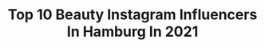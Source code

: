 ---
title: Top 10 Beauty Instagram Influencers In Hamburg In 2021
description: >-
  Find top beauty Instagram influencers in Hamburg in 2021. Most popular hashtags: #beauty #hamburg #happy #smile.
platform: Instagram
hits: 329
text_top: Discover the best Instagram accounts on inBeat.
text_bottom: Our search engine has 329 Instagram influencers like this in Hamburg, Germany for you to pitch.
profiles:
  - username: "roozerinn"
    fullname: >-
      Rozerin C.
    bio: >-
      040 Hamburg ⚓️ || Kurmancî 🕊 be the reason for somebody’s smile 💛
    location: "Germany"
    followers: 2147
    engagement: 2657
    commentsToLikes: 0.135799
    id: ck15qekvo2go30i19v5g43b8t
    verified: false
    hashtags: "#life, #love, #hafencity, #cutebutcrazy"
  - username: "zmarli14"
    fullname: >-
      Zmarli
    bio: >-
      🎀𝒵𝓂𝒶𝓇𝓁𝒾 🎀👸🏼🇩🇪🇮🇩 📍Germany 📩Socialmedia.management24@gmail.com
    location: "Germany"
    followers: 113362
    engagement: 712
    commentsToLikes: 0.010003
    id: ck8svrwl2cgy60j78d4yuvuaw
    verified: false
    hashtags: "#summer, #summervibes, #smile, #rust"
  - username: "julianejuliie"
    fullname: >-
      👑 Miss Grand Germany 2017 🇩🇪
    bio: >-
      Juliane Rohlmann 👑 Miss Grand International Finalist 2017 👑 🌺 Latina 🇨🇷 📍BLN / MD
    location: "Germany"
    followers: 71916
    engagement: 307
    commentsToLikes: 0.069909
    id: ck6u721w9j0rl0j71th3ddgy7
    verified: false
    hashtags: "#ootd, #magdeburg, #italdesignde, #potd"
  - username: "___viivii__"
    fullname: >-
      VIVI👑
    bio: >-
      @vivian_kandziora_photography 💞25 📍Augsburg 📸Fotographie 💁🏼‍♀️Blogger 💉Nurse 💪Fitness ❤️🤰 #augsburg
    location: "Germany"
    followers: 3850
    engagement: 1067
    commentsToLikes: 0.084116
    id: ck5citbvztbxr0i11248xxfwk
    verified: false
    hashtags: "#beautyblogger, #cologne, #augsburgerblogger, #oodt"
  - username: "lauch_mit_schlauch"
    fullname: >-
      BikesBeersMemes 💚| Hamburg
    bio: >-
      Keine Zeit für Euer Fitnessprogramm HA! 😎 Crocs > you Bock auf Kooperation? Info@nick-vogel.com #ZertifizierterRanz 👻: nick_eyeslow
    location: "Germany"
    followers: 25093
    engagement: 1583
    commentsToLikes: 0.019256
    id: ck15r46yx62880i19s7fq8141
    verified: false
    hashtags: "#svartpilen401, #selflove, #husqvarna, #allesf"
  - username: "evinbeautyy"
    fullname: >-
      Evin Beauty
    bio: >-
      ✨ Make Up Artist ✨ Microblading PhiBrows Artist ✨ Wimpernstylistin 1:1 ✨ LashLifting - BrowLifting 📨 Termin per DM
    location: "Germany"
    followers: 2553
    engagement: 845
    commentsToLikes: 0.141269
    id: ck6tvr36wnshr0j71qc8r1heu
    verified: false
    hashtags: "#hamburglashes, #hamburglashlifting, #lifting, #wimpernverla"
  - username: "matthias_garvelmann_portrait"
    fullname: >-
      Matthias Garvelmann
    bio: >-
      Pro Photographer based in Seeshaupt near Munich Dedicated to (natural) portrait photography
    location: "Germany"
    followers: 4666
    engagement: 1878
    commentsToLikes: 0.072406
    id: ckaorjhy0nicl0i78sdq7i9jl
    verified: false
    hashtags: "#portraitvision, #portraitsquad, #portraitfestival, #assortedportrait"
  - username: "isabel_edvardsson_official"
    fullname: >-
      ISABEL EDVARDSSON
    bio: >-
      Professional Dancer and Choreographer DWTS, Danceteacher/Coach, RTL Let's Dance Winner, TV Host, Business Woman☀❤💪@isabel_edvardsson_official
    location: "Germany"
    followers: 113609
    engagement: 250
    commentsToLikes: 0.012696
    id: ck0w5frm43fg10i19bvsl0oa8
    verified: true
    hashtags: "#shooting, #isabelpur, #style, #werbungwegenverlinkung"
  - username: "denisedisi"
    fullname: >-
      Denise ☆♡☆
    bio: >-
      #beauty #skincare #lifestyle #naturalskincare #unboxing #hamburg Beauty Twin @binchen777testet
    location: "Germany"
    followers: 5290
    engagement: 749
    commentsToLikes: 0.226288
    id: ck9wejqenkkpc0j78hfqq35t0
    verified: false
    hashtags: "#beautyinfluencer, #cbd, #glossybox, #boxenliebe"
  - username: "dns.mke"
    fullname: >-
      Welcome to my life 💫
    bio: >-
      Fashion|Lifestyle|Food|Fitness 💌Snapchat: dxnisy Get 15%@idealofsweden code: ID15-569360 🌍Somewhere in the world
    location: "Germany"
    followers: 13520
    engagement: 1230
    commentsToLikes: 0.042142
    id: ckap8m6rloya70i78mtb83mpr
    verified: false
    hashtags: "#happiness, #fitnessgirl, #fit, #fitnessmodel"
---